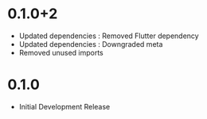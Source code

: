 # 0.1.0+2

* Updated dependencies : Removed Flutter dependency
* Updated dependencies : Downgraded meta
* Removed unused imports

# 0.1.0 

* Initial Development Release
